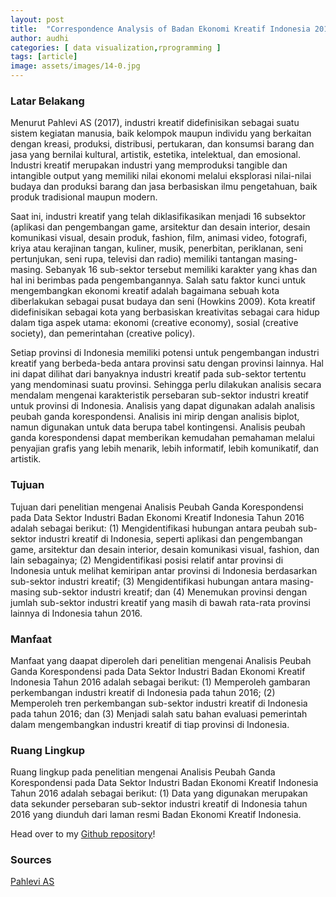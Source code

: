 ```yaml
---
layout: post
title:  "Correspondence Analysis of Badan Ekonomi Kreatif Indonesia 2016"
author: audhi
categories: [ data visualization,rprogramming ]
tags: [article]
image: assets/images/14-0.jpg
---
```


### Latar Belakang
Menurut Pahlevi AS (2017), industri kreatif didefinisikan sebagai suatu sistem kegiatan manusia, baik kelompok maupun individu yang berkaitan dengan kreasi, produksi, distribusi, pertukaran, dan konsumsi barang dan jasa yang bernilai kultural, artistik, estetika, intelektual, dan emosional. Industri kreatif merupakan industri yang memproduksi tangible dan intangible output yang memiliki nilai ekonomi melalui eksplorasi nilai-nilai budaya dan produksi barang dan jasa berbasiskan ilmu pengetahuan, baik produk tradisional maupun modern.

Saat ini, industri kreatif yang telah diklasifikasikan menjadi 16 subsektor (aplikasi dan pengembangan game, arsitektur dan desain interior, desain komunikasi visual, desain produk, fashion, film, animasi video, fotografi, kriya atau kerajinan tangan, kuliner, musik, penerbitan, periklanan, seni pertunjukan, seni rupa, televisi dan radio) memiliki tantangan masing-masing. Sebanyak 16 sub-sektor tersebut memiliki karakter yang khas dan hal ini berimbas pada pengembangannya. Salah satu faktor kunci untuk mengembangkan ekonomi kreatif adalah bagaimana sebuah kota diberlakukan sebagai pusat budaya dan seni (Howkins 2009). Kota kreatif didefinisikan sebagai kota yang berbasiskan kreativitas sebagai cara hidup dalam tiga aspek utama: ekonomi (creative economy), sosial (creative society), dan pemerintahan (creative policy).

Setiap provinsi di Indonesia memiliki potensi untuk pengembangan industri kreatif yang berbeda-beda antara provinsi satu dengan provinsi lainnya. Hal ini dapat dilihat dari banyaknya industri kreatif pada sub-sektor tertentu yang mendominasi suatu provinsi. Sehingga perlu dilakukan analisis secara mendalam mengenai karakteristik persebaran sub-sektor industri kreatif untuk provinsi di Indonesia. Analisis yang dapat digunakan adalah analisis peubah ganda korespondensi. Analisis ini mirip dengan analisis biplot, namun digunakan untuk data berupa tabel kontingensi. Analisis peubah ganda korespondensi dapat memberikan kemudahan pemahaman melalui penyajian grafis yang lebih menarik, lebih informatif, lebih komunikatif, dan artistik.

### Tujuan
Tujuan dari penelitian mengenai Analisis Peubah Ganda Korespondensi pada Data Sektor Industri Badan Ekonomi Kreatif Indonesia Tahun 2016 adalah sebagai berikut: (1) Mengidentifikasi hubungan antara peubah sub-sektor industri kreatif di Indonesia, seperti aplikasi dan pengembangan game, arsitektur dan desain interior, desain komunikasi visual, fashion, dan lain sebagainya; (2) Mengidentifikasi posisi relatif antar provinsi di Indonesia untuk melihat kemiripan antar provinsi di Indonesia berdasarkan sub-sektor industri kreatif; (3) Mengidentifikasi hubungan antara masing-masing sub-sektor industri kreatif; dan (4) Menemukan provinsi dengan jumlah sub-sektor industri kreatif yang masih di bawah rata-rata provinsi lainnya di Indonesia tahun 2016.

### Manfaat
Manfaat yang daapat diperoleh dari penelitian mengenai Analisis Peubah Ganda Korespondensi pada Data Sektor Industri Badan Ekonomi Kreatif Indonesia Tahun 2016 adalah sebagai berikut: (1) Memperoleh gambaran perkembangan industri kreatif di Indonesia pada tahun 2016; (2) Memperoleh tren perkembangan sub-sektor industri kreatif di Indonesia pada tahun 2016; dan (3) Menjadi salah satu bahan evaluasi pemerintah dalam mengembangkan industri kreatif di tiap provinsi di Indonesia.

### Ruang Lingkup
Ruang lingkup pada penelitian mengenai Analisis Peubah Ganda Korespondensi pada Data Sektor Industri Badan Ekonomi Kreatif Indonesia Tahun 2016 adalah sebagai berikut: (1) Data yang digunakan merupakan data sekunder persebaran sub-sektor industri kreatif di Indonesia tahun 2016 yang diunduh dari laman resmi Badan Ekonomi Kreatif Indonesia.

<p>Head over to my <a href="https://github.com/audhiaprilliant/Correspondence-Analysis-of-Badan-Ekonomi-Kreatif-2016">Github repository</a>!</p>

### Sources
<a target="_blank" href="https://jurnal.kemendagri.go.id/index.php/jbp/article/view/565" class="btn btn-danger">Pahlevi AS</a>
